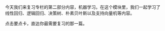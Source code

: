 <p>今天我们来复习专栏的第二部分内容，<span class="orange">机器学习</span>。在这个模块里，我们一起学习了线性回归、逻辑回归、决策树、朴素贝叶斯以及支持向量机等内容。</p>
<p><span class="reference">点击要点卡，直达你最需要复习的那一篇。</span></p>
<p><a href="https://time.geekbang.org/column/article/1669"><img src="https://static001.geekbang.org/resource/image/48/4c/4877cc0a3c4a5690364a24a35862324c.jpg" alt=""></a></p>
<p><a href="https://time.geekbang.org/column/article/1865"><img src="https://static001.geekbang.org/resource/image/c2/3d/c213a86d22def0da9a92fe3092605f3d.jpg" alt=""></a></p>
<p><a href="https://time.geekbang.org/column/article/1866"><img src="https://static001.geekbang.org/resource/image/1d/ab/1d23a0935e1e853e21a0d6a0dab9e4ab.jpg" alt=""></a></p>
<p><a href="https://time.geekbang.org/column/article/1867"><img src="https://static001.geekbang.org/resource/image/d8/aa/d81794d22373b75dd79da8655adacdaa.jpg" alt=""></a></p>
<p><a href="https://time.geekbang.org/column/article/2008"><img src="https://static001.geekbang.org/resource/image/1e/d9/1e291ba6ca4b799c186f5faf0d084dd9.jpg" alt=""></a></p>
<p><a href="https://time.geekbang.org/column/article/2028"><img src="https://static001.geekbang.org/resource/image/e0/52/e0dccef2f1529f49b9c981ec2a3d4352.jpg" alt=""></a></p>
<!-- [[[read_end]]] -->
<p><a href="https://time.geekbang.org/column/article/2030"><img src="https://static001.geekbang.org/resource/image/f9/06/f9cb9acf82ea46e7c07df95c18602a06.jpg" alt=""></a></p>
<p><a href="https://time.geekbang.org/column/article/2196"><img src="https://static001.geekbang.org/resource/image/be/6f/be9208083ca3c520e1c530efd3b4dd6f.jpg" alt=""></a></p>
<p><a href="https://time.geekbang.org/column/article/2197"><img src="https://static001.geekbang.org/resource/image/66/23/669d6a62837e1d733668767e254f3923.jpg" alt=""></a></p>
<p><a href="https://time.geekbang.org/column/article/2113"><img src="https://static001.geekbang.org/resource/image/3b/a4/3b20b7273943ac7dd29602f4d02b18a4.jpg" alt=""></a></p>
<p></p>

